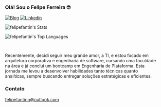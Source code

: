 ### Olá! Sou o Felipe Ferreira 🤓

[![Blog](https://img.shields.io/badge/dev.to-0A0A0A?style=for-the-badge&logo=devdotto&logoColor=white)]([https://img.shields.io/badge/dev.to-0A0A0A?style=for-the-badge&logo=devdotto&logoColor=white](https://dev.to/pseudodev))
[![Linkedin](https://img.shields.io/badge/LinkedIn-0077B5?style=for-the-badge&logo=linkedin&logoColor=white)](https://br.linkedin.com/in/felipebarross)


![felipefantin's Stats](https://github-readme-stats.vercel.app/api?username=felipefantin&theme=dracula&show_icons=true&hide_border=false&count_private=false)


![felipefantin's Top Languages](https://github-readme-stats.vercel.app/api/top-langs/?username=felipefantin&theme=dracula&show_icons=true&hide_border=false&layout=compact)

</div><br>

 Recentemente, decidi seguir meu grande amor, a TI, e estou focado em arquitetura corporativa e engenharia de software, cursando uma faculdade na área e já concluí um bootcamp em Engenharia de Plataforma. Esta jornada me levou a desenvolver habilidades tanto técnicas quanto analíticas, sempre buscando entregar soluções estratégicas e eficientes.

### Contato

felipefantinn@outlook.com



